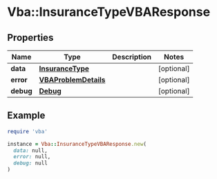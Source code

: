 # Vba::InsuranceTypeVBAResponse

## Properties

| Name | Type | Description | Notes |
| ---- | ---- | ----------- | ----- |
| **data** | [**InsuranceType**](InsuranceType.md) |  | [optional] |
| **error** | [**VBAProblemDetails**](VBAProblemDetails.md) |  | [optional] |
| **debug** | [**Debug**](Debug.md) |  | [optional] |

## Example

```ruby
require 'vba'

instance = Vba::InsuranceTypeVBAResponse.new(
  data: null,
  error: null,
  debug: null
)
```

